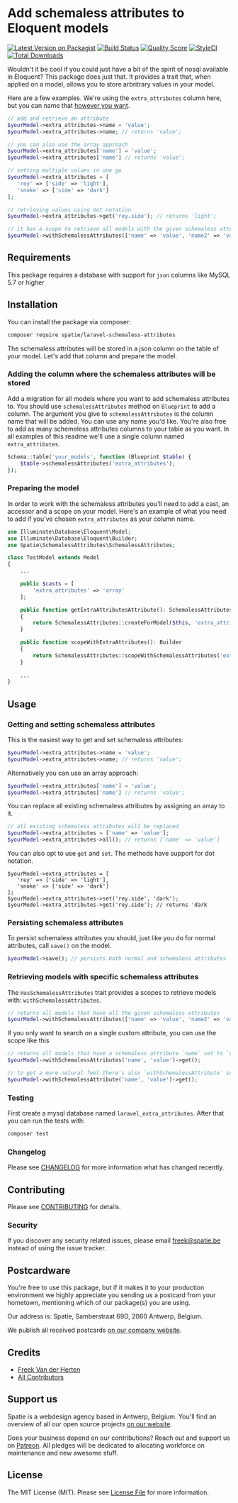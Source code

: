 # Add schemaless attributes to Eloquent models

[![Latest Version on Packagist](https://img.shields.io/packagist/v/spatie/laravel-schemaless-attributes.svg?style=flat-square)](https://packagist.org/packages/spatie/laravel-schemaless-attributes)
[![Build Status](https://img.shields.io/travis/spatie/laravel-schemaless-attributes/master.svg?style=flat-square)](https://travis-ci.org/spatie/laravel-schemaless-attributes)
[![Quality Score](https://img.shields.io/scrutinizer/g/spatie/laravel-schemaless-attributes.svg?style=flat-square)](https://scrutinizer-ci.com/g/spatie/laravel-schemaless-attributes)
[![StyleCI](https://styleci.io/repos/132581720/shield?branch=master)](https://styleci.io/repos/132581720)
[![Total Downloads](https://img.shields.io/packagist/dt/spatie/laravel-schemaless-attributes.svg?style=flat-square)](https://packagist.org/packages/spatie/laravel-schemaless-attributes)

Wouldn't it be cool if you could just have a bit of the spirit of nosql available in Eloquent? This package does just that. It provides a trait that, when applied on a model, allows you to store arbritrary values in your model.

Here are a few examples. We're using the `extra_attributes` column here, but you can name that [however you want](#adding-the-column-where-the-schemaless-attributes-will-be-stored). 

```php
// add and retrieve an attribute
$yourModel->extra_attributes->name = 'value';
$yourModel->extra_attributes->name; // returns 'value';

// you can also use the array approach
$yourModel->extra_attributes['name'] = 'value';
$yourModel->extra_attributes['name'] // returns 'value';

// setting multiple values in one go
$yourModel->extra_attributes = [
   'rey' => ['side' => 'light'], 
   'snoke' => ['side' => 'dark']
];

// retrieving values using dot notation
$yourModel->extra_attributes->get('rey.side'); // returns 'light';

// it has a scope to retrieve all models with the given schemaless attributes
$yourModel->withSchemalessAttributes(['name' => 'value', 'name2' => 'value2])->get();
```

## Requirements

This package requires a database with support for `json` columns like MySQL 5.7 or higher

## Installation

You can install the package via composer:

```bash
composer require spatie/laravel-schemaless-attributes
```

The schemaless attributes will be stored in a json column on the table of your model. Let's add that column and prepare the model. 

### Adding the column where the schemaless attributes will be stored

Add a migration for all models where you want to add schemaless attributes to. You should use `schemalessAttributes` method on `Blueprint` to add a column. The argument you give to `schemalessAttributes` is the column name that will be added. You can use any name you'd like. You're also free to add as many schemeless attributes columns to your table as you want. In all examples of this readme we'll use a single column named `extra_attributes`.

```php
Schema::table('your_models', function (Blueprint $table) {
    $table->schemalessAttributes('extra_attributes');
});
```

### Preparing the model

In order to work with the schemaless attributes you'll need to add a cast, an accessor and a scope on your model. Here's an example of what you need to add if you've chosen `extra_attributes` as your column name.

```php
use Illuminate\Database\Eloquent\Model;
use Illuminate\Database\Eloquent\Builder;
use Spatie\SchemalessAttributes\SchemalessAttributes;

class TestModel extends Model
{
    ...

    public $casts = [
        'extra_attributes' => 'array'
    ];

    public function getExtraAttributesAttribute(): SchemalessAttributes
    {
        return SchemalessAttributes::createForModel($this, 'extra_attributes');
    }

    public function scopeWithExtraAttributes(): Builder
    {
        return SchemalessAttributes::scopeWithSchemalessAttributes('extra_attributes');
    }
    
    ...
}
```

## Usage

### Getting and setting schemaless attributes

This is the easiest way to get and set schemaless attributes:

```php
$yourModel->extra_attributes->name = 'value';
$yourModel->extra_attributes->name; // returns 'value';
```

Alternatively you can use an array approach:

```php
$yourModel->extra_attributes['name'] = 'value';
$yourModel->extra_attributes['name'] // returns 'value';
```

You can replace all existing schemaless attributes by assigning an array to it.

```php
// all existing schemaless attributes will be replaced
$yourModel->extra_attributes = ['name' => 'value'];
$yourModel->extra_attributes->all(); // returns ['name' => 'value']
```

You can also opt to use `get` and `set`. The methods have support for dot notation.

```
$yourModel->extra_attributes = [
   'rey' => ['side' => 'light'], 
   'snoke' => ['side' => 'dark']
];
$yourModel->extra_attributes->set('rey.side', 'dark');
$yourModel->extra_attributes->get('rey.side'); // returns 'dark
```

### Persisting schemaless attributes

To persist schemaless attributes you should, just like you do for normal attributes, call `save()` on the model.

```php
$yourModel->save(); // persists both normal and schemaless attributes
```

### Retrieving models with specific schemaless attributes

The `HasSchemalessAttributes` trait provides a scopes to retrieve models with: `withSchemalessAttributes`.

```php
// returns all models that have all the given schemaless attributes
$yourModel->withSchemalessAttributes(['name' => 'value', 'name2' => 'value2])->get();
```

If you only want to search on a single custom attribute, you can use the scope like this

```php
// returns all models that have a schemaless attribute `name` set to `value`
$yourModel->withSchemalessAttributes('name', 'value')->get();

// to get a more natural feel there's also `withSchemalessAttribute` scope which is just an alias for `withSchemalessAttributes`
$yourModel->withSchemalessAttribute('name', 'value')->get();
```

### Testing

First create a mysql database named `laravel_extra_attributes`. After that you can run the tests with:

``` bash
composer test
```

### Changelog

Please see [CHANGELOG](CHANGELOG.md) for more information what has changed recently.

## Contributing

Please see [CONTRIBUTING](CONTRIBUTING.md) for details.

### Security

If you discover any security related issues, please email freek@spatie.be instead of using the issue tracker.

## Postcardware

You're free to use this package, but if it makes it to your production environment we highly appreciate you sending us a postcard from your hometown, mentioning which of our package(s) you are using.

Our address is: Spatie, Samberstraat 69D, 2060 Antwerp, Belgium.

We publish all received postcards [on our company website](https://spatie.be/en/opensource/postcards).

## Credits

- [Freek Van der Herten](https://github.com/freekmurze)
- [All Contributors](../../contributors)

## Support us

Spatie is a webdesign agency based in Antwerp, Belgium. You'll find an overview of all our open source projects [on our website](https://spatie.be/opensource).

Does your business depend on our contributions? Reach out and support us on [Patreon](https://www.patreon.com/spatie). 
All pledges will be dedicated to allocating workforce on maintenance and new awesome stuff.

## License

The MIT License (MIT). Please see [License File](LICENSE.md) for more information.
